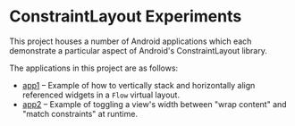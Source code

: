 # ConstraintLayout Experiments

This project houses a number of Android applications which each demonstrate a particular aspect of Android's ConstraintLayout library.

The applications in this project are as follows:

* [app1](app1) – Example of how to vertically stack and horizontally align referenced widgets in a `Flow` virtual layout. 
* [app2](app2) – Example of toggling a view's width between "wrap content" and "match constraints" at runtime.
